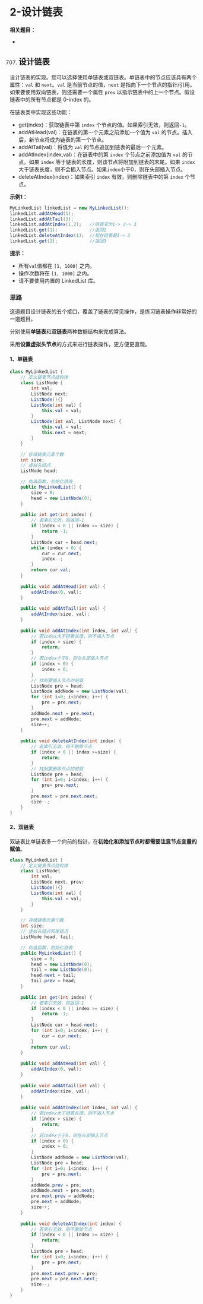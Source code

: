# 2-设计链表

**相关题目：**

- [707.设计链表]: #设计链表

  

707. ## 设计链表

设计链表的实现。您可以选择使用单链表或双链表。单链表中的节点应该具有两个属性：`val` 和 `next`。`val` 是当前节点的值，`next` 是指向下一个节点的指针/引用。如果要使用双向链表，则还需要一个属性 `prev` 以指示链表中的上一个节点。假设链表中的所有节点都是 0-index 的。

在链表类中实现这些功能：

- get(index)：获取链表中第 `index` 个节点的值。如果索引无效，则返回`-1`。
- addAtHead(val)：在链表的第一个元素之前添加一个值为 `val` 的节点。插入后，新节点将成为链表的第一个节点。
- addAtTail(val)：将值为 `val` 的节点追加到链表的最后一个元素。
- addAtIndex(index,val)：在链表中的第 `index` 个节点之前添加值为 `val` 的节点。如果 `index` 等于链表的长度，则该节点将附加到链表的末尾。如果 `index` 大于链表长度，则不会插入节点。如果`index`小于0，则在头部插入节点。
- deleteAtIndex(index)：如果索引 `index` 有效，则删除链表中的第 `index` 个节点。

**示例1：**

```java
MyLinkedList linkedList = new MyLinkedList();
linkedList.addAtHead(1);
linkedList.addAtTail(3);
linkedList.addAtIndex(1,2);   //链表变为1-> 2-> 3
linkedList.get(1);            //返回2
linkedList.deleteAtIndex(1);  //现在链表是1-> 3
linkedList.get(1);            //返回3
```

**提示：**

- 所有`val`值都在 `[1, 1000]` 之内。
- 操作次数将在 `[1, 1000]` 之内。
- 请不要使用内置的 LinkedList 库。



### 思路

这道题目设计链表的五个接口，覆盖了链表的常见操作，是练习链表操作非常好的一道题目。

分别使用**单链表**和**双链表**两种数据结构来完成算法。

采用**设置虚拟头节点**的方式来进行链表操作，更方便更直观。

#### 1、单链表

```java
class MyLinkedList {
    // 定义链表节点结构体
    class ListNode {
        int val;
        ListNode next;
        ListNode(){}
        ListNode(int val) {
            this.val = val;
        }
        ListNode(int val, ListNode next) {
            this.val = val;
            this.next = next;
        }
    }

    // 存储链表元素个数
    int size;
    // 虚拟头结点
    ListNode head;

    // 构造函数，初始化链表
    public MyLinkedList() {
        size = 0;
        head = new ListNode(0);
    }
    
    public int get(int index) {
        // 若索引无效，则返回-1
        if (index < 0 || index >= size) {
            return -1;
        }
        ListNode cur = head.next;
        while (index > 0) {
            cur = cur.next;
            index--;
        }
        return cur.val;
    }
    
    public void addAtHead(int val) {
        addAtIndex(0, val);
    }
    
    public void addAtTail(int val) {
        addAtIndex(size, val);
    }
    
    public void addAtIndex(int index, int val) {
        // 若index大于链表长度，则不插入节点
        if (index > size) {
            return;
        }
        // 若index小于0，则在头部插入节点
        if (index < 0) {
            index = 0;
        }
        // 找到要插入节点的前驱
        ListNode pre = head;
        ListNode addNode = new ListNode(val);
        for (int i=0; i<index; i++) {
            pre = pre.next;
        }
        addNode.next = pre.next;
        pre.next = addNode;
        size++;
    }
    
    public void deleteAtIndex(int index) {
        // 若索引无效，则不删除节点
        if (index < 0 || index >=size) {
            return;
        }
        // 找到要删除节点的前驱
        ListNode pre = head;
        for (int i=0; i<index; i++) {
            pre= pre.next;
        }
        pre.next = pre.next.next;
        size--;
    }
}
```

#### 2、双链表

双链表比单链表多一个向前的指针，在**初始化和添加节点时都需要注意节点变量的赋值**。

```java
class MyLinkedList {
    // 定义链表节点结构体
    class ListNode{
        int val;
        ListNode next, prev;
        ListNode(){}
        ListNode(int val) {
            this.val = val;
        }
    }

    // 存储链表元素个数
    int size;
    // 虚拟头结点和尾结点
    ListNode head, tail;

    // 构造函数，初始化链表
    public MyLinkedList() {
        size = 0;
        head = new ListNode(0);
        tail = new ListNode(0);
        head.next = tail;
        tail.prev = head;
    }
    
    public int get(int index) {
        // 若索引无效，则返回-1
        if (index < 0 || index >= size) {
            return -1;
        }
        ListNode cur = head.next;
        for (int i=0; i<index; i++) {
            cur = cur.next;
        }
        return cur.val;
    }
    
    public void addAtHead(int val) {
        addAtIndex(0, val);
    }
    
    public void addAtTail(int val) {
        addAtIndex(size, val);
    }
    
    public void addAtIndex(int index, int val) {
        // 若index大于链表长度，则不插入节点
        if (index > size) {
            return;
        }
        // 若index小于0，则在头部插入节点
        if (index < 0) {
            index = 0;
        }
        ListNode addNode = new ListNode(val);
        ListNode pre = head;
        for (int i=0; i<index; i++) {
            pre = pre.next;
        }
        addNode.prev = pre;
        addNode.next = pre.next;
        pre.next.prev = addNode;
        pre.next = addNode;
        size++;
    }
    
    public void deleteAtIndex(int index) {
        // 若索引无效，则不删除节点
        if (index < 0 || index >= size) {
            return;
        }
        ListNode pre = head;
        for (int i=0; i<index; i++) {
            pre = pre.next;
        }
        pre.next.next.prev = pre;
        pre.next = pre.next.next;
        size--;
    }
}
```

